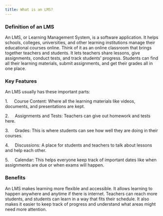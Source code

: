 ```yaml
---
title: What is an LMS?
---
```


### Definition of an LMS

An LMS, or Learning Management System, is a software application. It helps schools, colleges, universities, and other learning institutions manage their educational courses online. Think of it as an online classroom that brings together teachers and students. It lets teachers share lessons, give assignments, conduct tests, and track students' progress. Students can find all their learning materials, submit assignments, and get their grades all in one place.

### Key Features

An LMS usually has these important parts:

1.     Course Content: Where all the learning materials like videos, documents, and presentations are kept.

2.     Assignments and Tests: Teachers can give out homework and tests here.

3.     Grades: This is where students can see how well they are doing in their courses.

4.     Discussions: A place for students and teachers to talk about lessons and help each other.

5.     Calendar: This helps everyone keep track of important dates like when assignments are due or when exams will happen.

### Benefits

An LMS makes learning more flexible and accessible. It allows learning to happen anywhere and anytime if there is internet. Teachers can reach more students, and students can learn in a way that fits their schedule. It also makes it easier to keep track of progress and understand what areas might need more attention.
